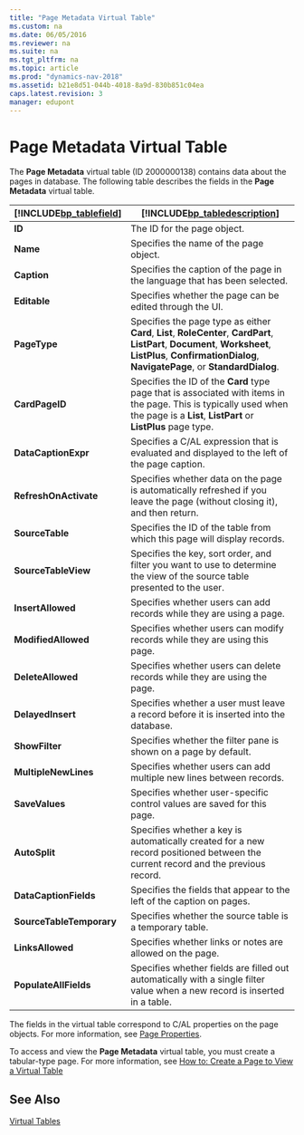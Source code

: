 ```yaml
---
title: "Page Metadata Virtual Table"
ms.custom: na
ms.date: 06/05/2016
ms.reviewer: na
ms.suite: na
ms.tgt_pltfrm: na
ms.topic: article
ms.prod: "dynamics-nav-2018"
ms.assetid: b21e8d51-044b-4018-8a9d-830b851c04ea
caps.latest.revision: 3
manager: edupont
---
```

# Page Metadata Virtual Table
The **Page Metadata** virtual table \(ID 2000000138\) contains data about the pages in database. The following table describes the fields in the **Page Metadata** virtual table.  
  
|[!INCLUDE[bp_tablefield](includes/bp_tablefield_md.md)]|[!INCLUDE[bp_tabledescription](includes/bp_tabledescription_md.md)]|  
|---------------------------------|---------------------------------------|  
|**ID**|The ID for the page object.|  
|**Name**|Specifies the name of the page object.|  
|**Caption**|Specifies the caption of the page in the language that has been selected.|  
|**Editable**|Specifies whether the page can be edited through the UI.|  
|**PageType**|Specifies the page type as either **Card**, **List**, **RoleCenter**, **CardPart**, **ListPart**, **Document**, **Worksheet**, **ListPlus**, **ConfirmationDialog**, **NavigatePage**, or **StandardDialog**.|  
|**CardPageID**|Specifies the ID of the **Card** type page that is associated with items in the page. This is typically used when the page is a **List**, **ListPart** or **ListPlus** page type.|  
|**DataCaptionExpr**|Specifies a C/AL expression that is evaluated and displayed to the left of the page caption.|  
|**RefreshOnActivate**|Specifies whether data on the page is automatically refreshed if you leave the page \(without closing it\), and then return.|  
|**SourceTable**|Specifies the ID of the table from which this page will display records.|  
|**SourceTableView**|Specifies the key, sort order, and filter you want to use to determine the view of the source table presented to the user.|  
|**InsertAllowed**|Specifies whether users can add records while they are using a page.|  
|**ModifiedAllowed**|Specifies whether users can modify records while they are using this page.|  
|**DeleteAllowed**|Specifies whether users can delete records while they are using the page.|  
|**DelayedInsert**|Specifies whether a user must leave a record before it is inserted into the database.|  
|**ShowFilter**|Specifies whether the filter pane is shown on a page by default.|  
|**MultipleNewLines**|Specifies whether users can add multiple new lines between records.|  
|**SaveValues**|Specifies whether user-specific control values are saved for this page.|  
|**AutoSplit**|Specifies whether a key is automatically created for a new record positioned between the current record and the previous record.|  
|**DataCaptionFields**|Specifies the fields that appear to the left of the caption on pages.|  
|**SourceTableTemporary**|Specifies whether the source table is a temporary table.|  
|**LinksAllowed**|Specifies whether links or notes are allowed on the page.|  
|**PopulateAllFields**|Specifies whether fields are filled out automatically with a single filter value when a new record is inserted in a table.|  
  
 The fields in the virtual table correspond to C/AL properties on the page objects. For more information, see [Page Properties](Page-Properties.md).  
  
 To access and view the **Page Metadata** virtual table, you must create a tabular-type page. For more information, see [How to: Create a Page to View a Virtual Table](How-to--Create-a-Page-to-View-a-Virtual-Table.md)  
  
## See Also  
 [Virtual Tables](Virtual-Tables.md)